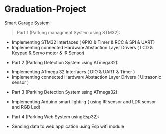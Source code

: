 # Graduation-Project
Smart Garage System
> Part 1 (Parking managment System using STM32):
- Implementing STM32 Interfaces ( GPIO & Timer & RCC & SPI & UART)
- Implementing connected Hardware Abstaction Layer Drivers ( LCD & Keypad & Servo motor & IR Sensor)
* Part 2 (Parking Detection System using ATmega32):
- Implementing ATmega 32 Interfaces ( DIO & UART & Timer )
-  Implementing connected Hardware Abstaction Layer Drivers ( Ultrasonic sensor )
* Part 3 (Parking Detection System using ATmega32):
- Implementing Arduino smart lighting ( using IR sensor and LDR sensor and RGB Led)
* Part 4 (Parking Web System using Esp32):
- Sending data to web application using Esp wifi module
